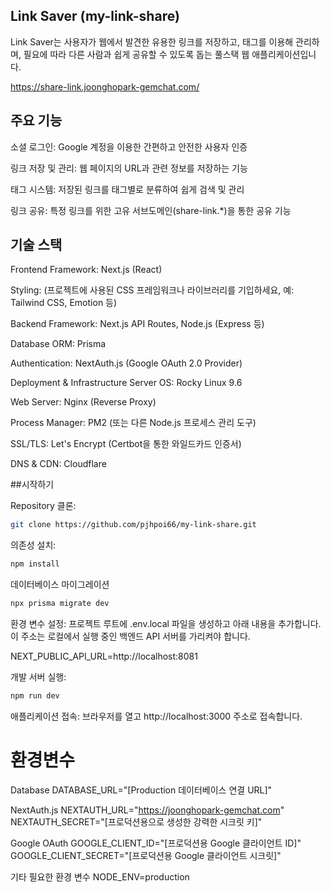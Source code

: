 ##  Link Saver (my-link-share)

Link Saver는 사용자가 웹에서 발견한 유용한 링크를 저장하고, 태그를 이용해 관리하며, 필요에 따라 다른 사람과 쉽게 공유할 수 있도록 돕는 풀스택 웹 애플리케이션입니다.

https://share-link.joonghopark-gemchat.com/

## 주요 기능

소셜 로그인: Google 계정을 이용한 간편하고 안전한 사용자 인증

링크 저장 및 관리: 웹 페이지의 URL과 관련 정보를 저장하는 기능

태그 시스템: 저장된 링크를 태그별로 분류하여 쉽게 검색 및 관리

링크 공유: 특정 링크를 위한 고유 서브도메인(share-link.*)을 통한 공유 기능

## 기술 스택

Frontend
Framework: Next.js (React)

Styling: (프로젝트에 사용된 CSS 프레임워크나 라이브러리를 기입하세요, 예: Tailwind CSS, Emotion 등)

Backend
Framework: Next.js API Routes, Node.js (Express 등)

Database ORM: Prisma

Authentication: NextAuth.js (Google OAuth 2.0 Provider)

Deployment & Infrastructure
Server OS: Rocky Linux 9.6

Web Server: Nginx (Reverse Proxy)

Process Manager: PM2 (또는 다른 Node.js 프로세스 관리 도구)

SSL/TLS: Let's Encrypt (Certbot을 통한 와일드카드 인증서)

DNS & CDN: Cloudflare

##시작하기

Repository 클론:

```bash
git clone https://github.com/pjhpoi66/my-link-share.git
```
의존성 설치:

```bash
npm install
```
데이터베이스 마이그레이션
```bash
npx prisma migrate dev
````

환경 변수 설정:
프로젝트 루트에 .env.local 파일을 생성하고 아래 내용을 추가합니다. 이 주소는 로컬에서 실행 중인 백엔드 API 서버를 가리켜야 합니다.

NEXT_PUBLIC_API_URL=http://localhost:8081

개발 서버 실행:

```bash
npm run dev
```

애플리케이션 접속:
브라우저를 열고 http://localhost:3000 주소로 접속합니다.

# 환경변수
Database
DATABASE_URL="[Production 데이터베이스 연결 URL]"

NextAuth.js
NEXTAUTH_URL="https://joonghopark-gemchat.com"
NEXTAUTH_SECRET="[프로덕션용으로 생성한 강력한 시크릿 키]"

Google OAuth
GOOGLE_CLIENT_ID="[프로덕션용 Google 클라이언트 ID]"
GOOGLE_CLIENT_SECRET="[프로덕션용 Google 클라이언트 시크릿]"

기타 필요한 환경 변수
NODE_ENV=production